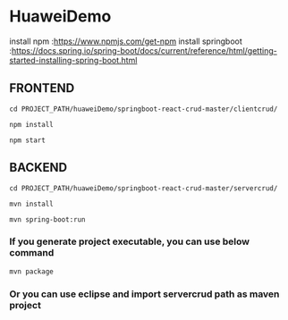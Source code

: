 # HuaweiDemo

install npm :https://www.npmjs.com/get-npm
install springboot :https://docs.spring.io/spring-boot/docs/current/reference/html/getting-started-installing-spring-boot.html

## FRONTEND
`cd PROJECT_PATH/huaweiDemo/springboot-react-crud-master/clientcrud/`

`npm install`

`npm start`

## BACKEND

`cd PROJECT_PATH/huaweiDemo/springboot-react-crud-master/servercrud/`

`mvn install`

`mvn spring-boot:run`



### If you generate project executable, you can use below command
`mvn package`

### Or you can use eclipse and import servercrud path as maven project
